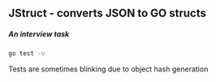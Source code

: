 ## JStruct - converts JSON to GO structs
##### An interview task

```bash
go test -v
```

Tests are sometimes blinking due to object hash generation